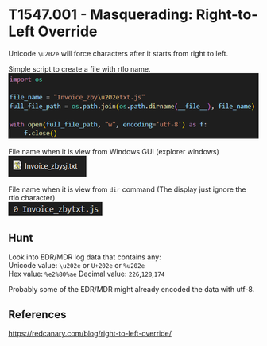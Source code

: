 # T1547.001 - Masquerading: Right-to-Left Override

Unicode `\u202e` will force characters after it starts from right to left.

Simple script to create a file with rtlo name.  
![simple_rtlo_py_code.PNG](./Image_T1036.002/simple_rtlo_py_code.PNG)

File name when it is view from Windows GUI (explorer windows)  
![folder_rtlo_name.PNG](./Image_T1036.002/folder_rtlo_name.PNG)

File name when it is view from `dir` command (The display just ignore the rtlo character)  
![dir_rtlo_name.PNG](./Image_T1036.002/dir_rtlo_name.PNG)

## Hunt

Look into EDR/MDR log data that contains any:  
Unicode value: `\u202e` or `U+202e` or `%u202e`  
Hex value: `%e2%80%ae`
Decimal value: `226`,`128`,`174`

Probably some of the EDR/MDR might already encoded the data with utf-8.

## References

<https://redcanary.com/blog/right-to-left-override/>